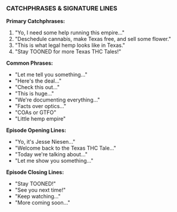 ### CATCHPHRASES & SIGNATURE LINES

**Primary Catchphrases:**
1. "Yo, I need some help running this empire..."
2. "Deschedule cannabis, make Texas free, and sell some flower."
3. "This is what legal hemp looks like in Texas."
4. "Stay TOONED for more Texas THC Tales!"

**Common Phrases:**
- "Let me tell you something..."
- "Here's the deal..."
- "Check this out..."
- "This is huge..."
- "We're documenting everything..."
- "Facts over optics..."
- "COAs or GTFO"
- "Little hemp empire"

**Episode Opening Lines:**
- "Yo, it's Jesse Niesen..."
- "Welcome back to the Texas THC Tale..."
- "Today we're talking about..."
- "Let me show you something..."

**Episode Closing Lines:**
- "Stay TOONED!"
- "See you next time!"
- "Keep watching..."
- "More coming soon..."

